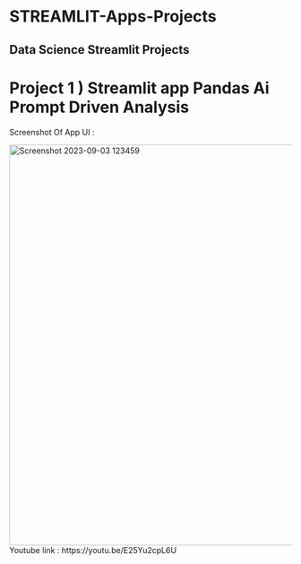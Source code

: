 # STREAMLIT-Apps-Projects
## Data Science Streamlit Projects 

# Project 1 ) Streamlit app Pandas Ai Prompt Driven Analysis
Screenshot Of App UI :

<img width="715" alt="Screenshot 2023-09-03 123459" src="https://github.com/gitAkashDass/STREAMLIT-Apps-Projects/assets/122095100/439b133b-d700-439a-8dd9-0ec88301f6ac">
Youtube link : https://youtu.be/E25Yu2cpL6U
